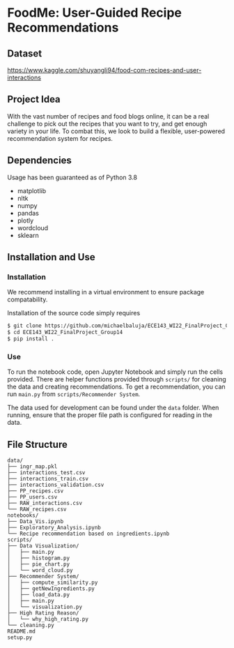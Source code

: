 # FoodMe: User-Guided Recipe Recommendations

## Dataset
https://www.kaggle.com/shuyangli94/food-com-recipes-and-user-interactions

## Project Idea
With the vast number of recipes and food blogs online, it can be a real challenge to pick out the recipes that you want to try, and get enough variety in your life. To combat this, we look to build a flexible, user-powered recommendation system for recipes.

## Dependencies
Usage has been guaranteed as of Python 3.8
* matplotlib
* nltk
* numpy
* pandas
* plotly
* wordcloud
* sklearn

## Installation and Use
### Installation
We recommend installing in a virtual environment to ensure package 
compatability. 

Installation of the source code simply requires
```bash
$ git clone https://github.com/michaelbaluja/ECE143_WI22_FinalProject_Group14.git
$ cd ECE143_WI22_FinalProject_Group14
$ pip install .
```

### Use
To run the notebook code, open Jupyter Notebook and simply run the cells
provided. There are helper functions provided through ```scripts/``` for 
cleaning the data and creating recommendations. To get a recommendation, you
can run ```main.py``` from ```scripts/Recommender System```.

The data used for development can be found under the ```data``` folder. When running,
ensure that the proper file path is configured for reading in the data.

## File Structure
```
data/
├── ingr_map.pkl
├── interactions_test.csv
├── interactions_train.csv
├── interactions_validation.csv
├── PP_recipes.csv
├── PP_users.csv
├── RAW_interactions.csv
└── RAW_recipes.csv
notebooks/
├── Data_Vis.ipynb
├── Exploratory_Analysis.ipynb
└── Recipe recommendation based on ingredients.ipynb
scripts/
├── Data Visualization/
│   ├── main.py
│   ├── histogram.py
│   ├── pie_chart.py
│   └── word_cloud.py
├── Recommender System/
│   ├── compute_similarity.py
│   ├── getNewIngredients.py
│   ├── load_data.py
│   ├── main.py
│   └── visualization.py
├── High Rating Reason/
│   └── why_high_rating.py
└── cleaning.py
README.md
setup.py
```
